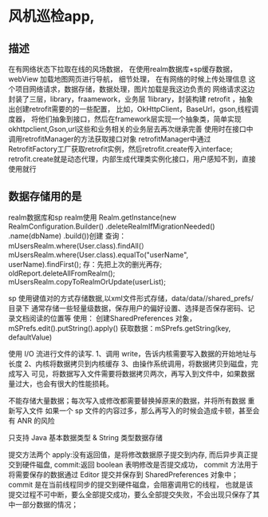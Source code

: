 # 风机巡检app,

## 描述

在有网络状态下拉取在线的风场数据，
在使用realm数据库+sp缓存数据，webView 加载地图网页进行导航， 细节处理，
在有网络的时候上传处理信息
这个项目网络请求，数据存储，数据处理，图片加载是我这边负责的
网络请求这边封装了三层，library，fraamework，业务层
1library，封装构建 retrofit ，抽象出创建retrofit需要的的一些配置，
比如，OkHttpClient，BaseUrl，gson,线程调度器，
将他们抽象到接口，然后在framework层实现一个抽象类，简单实现okhttpclient,Gson,url这些和业务相关的业务层去再次继承完善
使用时在接口中调用retrofitManager的方法获取接口对象
retrofitManager中通过RetrofitFactory工厂获取retrofit实例，然后retrofit.create传入interface;
retrofit.create就是动态代理，内部生成代理类实例化接口，用户感知不到，直接使用就行

## 数据存储用的是
realm数据库和sp
realm使用
Realm.getInstance(new RealmConfiguration.Builder()
.deleteRealmIfMigrationNeeded()
.name(dbName)
.build())创建
查询： mUsersRealm.where(User.class).findAll(）
mUsersRealm.where(User.class).equalTo("userName", userName).findFirst();
存：先把上次的删光再存;
oldReport.deleteAllFromRealm();
mUsersRealm.copyToRealmOrUpdate(userList);

sp 使用键值对的方式存储数据,以xml文件形式存储，data/data//shared_prefs/目录下
通常存储一些轻量级数据，保存用户的偏好设置、选择是否保存密码、记录文档阅读的位置等
使用：
创建SharedPreferences 对象，mSPrefs.edit().putString().apply()
获取数据：mSPrefs.getString(key, defaultValue)

使用 I/O 流进行文件的读写.
1、调用 write，告诉内核需要写入数据的开始地址与长度
2、内核将数据拷贝到内核缓存
3、由操作系统调用，将数据拷贝到磁盘，完成写入
可见，将数据写入文件需要将数据拷贝两次，再写入到文件中，如果数据量过大，也会有很大的性能损耗。

不能存储大量数据；每次写入或修改都需要替换掉原来的数据，并将所有数据 重新写入文件
如果一个 sp 文件的内容过多，那么再写入的时候会造成卡顿，甚至会有 ANR 的风险

只⽀持 Java 基本数据类型 & String 类型数据存储

提交方法两个
apply:没有返回值，是将修改数据原⼦提交到内存, ⽽后异步真正提交到硬件磁盘,
commit:返回 boolean 表明修改是否提交成功，
commit 方法用于将需要保存的数据通过 Editor 提交并保存到 SharedPreferences 对象中；
commit 是在当前线程同步的提交到硬件磁盘，会阻塞调⽤它的线程，
也就是该提交过程不可中断，要么全部提交成功，要么全部提交失败，不会出现只保存了其中一部分数据的情况；
